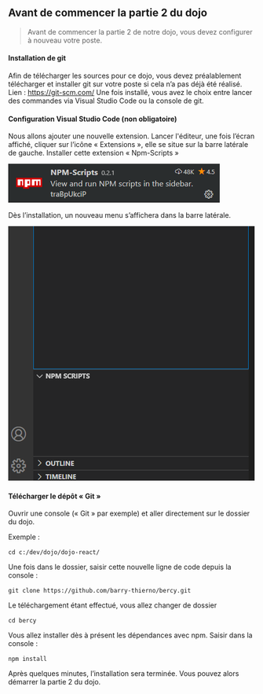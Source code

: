 ## Avant de commencer la partie 2 du dojo

> Avant de commencer la partie 2 de notre dojo, vous devez configurer à nouveau votre poste.

#### Installation de git

Afin de télécharger les sources pour ce dojo, vous devez préalablement télécharger et installer git sur votre poste si cela n’a pas déjà été réalisé.
Lien : https://git-scm.com/
Une fois installé, vous avez le choix entre lancer des commandes via Visual Studio Code ou la console de git.

#### Configuration Visual Studio Code (non obligatoire)
Nous allons ajouter une nouvelle extension. Lancer l'éditeur, une fois l’écran affiché, cliquer sur l’icône « Extensions », elle se situe sur la barre latérale de gauche.
Installer cette extension « Npm-Scripts »

![npm scripts](./images/npm-scripts.png)

Dès l’installation, un nouveau menu s’affichera dans la barre latérale.

![npm scripts](./images/npm-scripts-02.png)

#### Télécharger le dépôt « Git »

Ouvrir une console (« Git » par exemple) et aller directement sur le dossier du dojo.

Exemple :
```
cd c:/dev/dojo/dojo-react/
```

Une fois dans le dossier, saisir cette nouvelle ligne de code depuis la console :

```
git clone https://github.com/barry-thierno/bercy.git
```

Le téléchargement étant effectué, vous allez changer de dossier

```
cd bercy
```

Vous allez installer dès à présent les dépendances avec npm. 
Saisir dans la console :

```
npm install
```

Après quelques minutes, l’installation sera terminée. Vous pouvez alors démarrer la partie 2 du dojo.
